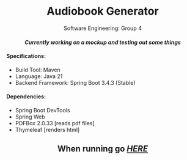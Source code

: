 <div style="text-align:center">
    <h1>Audiobook Generator</h1>
    <p>Software Engineering: Group 4</p>
    <h4><i>Currently working on a mockup and testing out some things</i></h4>
</div>
<h4>Specifications:</h4>
<ul>
  <li>Build Tool: Maven</li>
  <li>Language: Java  21</li>
  <li>Backend Framework: Spring Boot 3.4.3 (Stable)</li>
</ul>

<h4>Dependencies:</h4>
<ul>
  <li>Spring Boot DevTools</li>
  <li>Spring Web</li>
  <li>PDFBox 2.0.33 [reads pdf files]</li>
  <li>Thymeleaf [renders html]</li>
</ul>

<div style="text-align: center">
    <h2>When running go <i><a href="http://localhost:8080">HERE</a></i></h2>
</div>